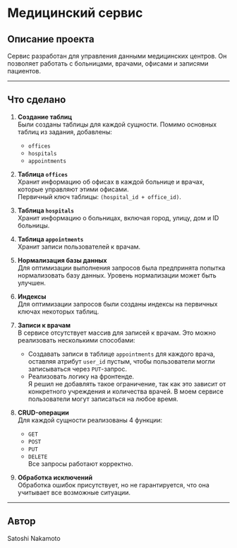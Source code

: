# Медицинский сервис

## Описание проекта

Сервис разработан для управления данными медицинских центров. Он позволяет работать с больницами, врачами, офисами и записями пациентов.

---

## Что сделано

1. **Создание таблиц**  
   Были созданы таблицы для каждой сущности. Помимо основных таблиц из задания, добавлены:
   - `offices`
   - `hospitals`
   - `appointments`

2. **Таблица `offices`**  
   Хранит информацию об офисах в каждой больнице и врачах, которые управляют этими офисами.  
   Первичный ключ таблицы: `(hospital_id + office_id)`.

3. **Таблица `hospitals`**  
   Хранит информацию о больницах, включая город, улицу, дом и ID больницы.

4. **Таблица `appointments`**  
   Хранит записи пользователей к врачам.

5. **Нормализация базы данных**  
   Для оптимизации выполнения запросов была предпринята попытка нормализовать базу данных. Уровень нормализации может быть улучшен.

6. **Индексы**  
   Для оптимизации запросов были созданы индексы на первичных ключах некоторых таблиц.

7. **Записи к врачам**  
   В сервисе отсутствует массив для записей к врачам. Это можно реализовать несколькими способами:
   - Создавать записи в таблице `appointments` для каждого врача, оставляя атрибут `user_id` пустым, чтобы пользователи могли записываться через `PUT`-запрос.
   - Реализовать логику на фронтенде.  
   Я решил не добавлять такое ограничение, так как это зависит от конкретного учреждения и количества врачей. В моем сервисе пользователи могут записаться на любое время.

8. **CRUD-операции**  
   Для каждой сущности реализованы 4 функции:
   - `GET`
   - `POST`
   - `PUT`
   - `DELETE`  
   Все запросы работают корректно.

9. **Обработка исключений**  
   Обработка ошибок присутствует, но не гарантируется, что она учитывает все возможные ситуации.

---

## Автор

Satoshi Nakamoto